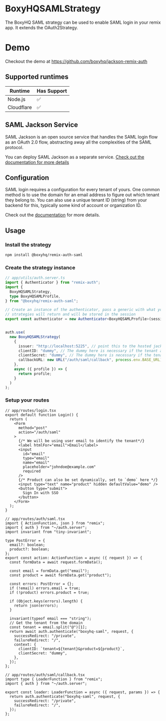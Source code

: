 # BoxyHQSAMLStrategy

The BoxyHQ SAML strategy can be used to enable SAML login in your remix app. It extends the OAuth2Strategy.

# Demo
Checkout the demo at https://github.com/boxyhq/jackson-remix-auth

## Supported runtimes

| Runtime    | Has Support |
| ---------- | ----------- |
| Node.js    | ✅          |
| Cloudflare | ✅          |

<!-- If it doesn't support one runtime, explain here why -->

## SAML Jackson Service

SAML Jackson is an open source service that handles the SAML login flow as an OAuth 2.0 flow, abstracting away all the complexities of the SAML protocol.

You can deploy SAML Jackson as a separate service. [Check out the documentation for more details](https://boxyhq.com/docs/jackson/deploy)

## Configuration

SAML login requires a configuration for every tenant of yours. One common method is to use the domain for an email address to figure out which tenant they belong to. You can also use a unique tenant ID (string) from your backend for this, typically some kind of account or organization ID.

Check out the [documentation](https://boxyhq.com/docs/jackson/saml-flow#2-saml-config-api) for more details.

## Usage
### Install the strategy
```bash
npm install @boxyhq/remix-auth-saml
```

### Create the strategy instance
```ts
// app/utils/auth.server.ts
import { Authenticator } from "remix-auth";
import {
  BoxyHQSAMLStrategy,
  type BoxyHQSAMLProfile,
} from "@boxyhq/remix-auth-saml";

// Create an instance of the authenticator, pass a generic with what your
// strategies will return and will be stored in the session
export const authenticator = new Authenticator<BoxyHQSAMLProfile>(sessionStorage);


auth.use(
  new BoxyHQSAMLStrategy(
    {
      issuer: "http://localhost:5225", // point this to the hosted jackson service
      clientID: "dummy", // The dummy here is necessary if the tenant and product are set dynamically from the client side
      clientSecret: "dummy", // The dummy here is necessary if the tenant and product are set dynamically from the client side
      callbackURL: new URL("/auth/saml/callback", process.env.BASE_URL).toString(), // BASE_URL should point to the application URL
    },
    async ({ profile }) => {
      return profile;
    }
  )
);
```

### Setup your routes

```tsx
// app/routes/login.tsx
export default function Login() {
  return (
    <Form
      method="post"
      action="/auth/saml"
    >
      {/* We will be using user email to identify the tenant*/}
      <label htmlFor="email">Email</label>
      <input
        id="email"
        type="email"
        name="email"
        placeholder="johndoe@example.com"
        required
      />
      {/* Product can also be set dynamically, set to `demo` here */}
      <input type="text" name="product" hidden defaultValue="demo" />
      <button type="submit">
        Sign In with SSO
      </button>
    </Form>
  );
}

```

```tsx
// app/routes/auth/saml.tsx
import { ActionFunction, json } from "remix";
import { auth } from "~/auth.server";
import invariant from "tiny-invariant";

type PostError = {
  email?: boolean;
  product?: boolean;
};
export const action: ActionFunction = async ({ request }) => {
  const formData = await request.formData();

  const email = formData.get("email");
  const product = await formData.get("product");

  const errors: PostError = {};
  if (!email) errors.email = true;
  if (!product) errors.product = true;

  if (Object.keys(errors).length) {
    return json(errors);
  }

  invariant(typeof email === "string");
  // Get the tenant from the domain
  const tenant = email.split("@")[1];
  return await auth.authenticate("boxyhq-saml", request, {
    successRedirect: "/private",
    failureRedirect: "/",
    context: {
      clientID: `tenant=${tenant}&product=${product}`,
      clientSecret: "dummy",
    },
  });
};
```

```tsx
// app/routes/auth/saml/callback.tsx
import type { LoaderFunction } from "remix";
import { auth } from "~/auth.server";

export const loader: LoaderFunction = async ({ request, params }) => {
  return auth.authenticate("boxyhq-saml", request, {
    successRedirect: "/private",
    failureRedirect: "/",
  });
};

```
